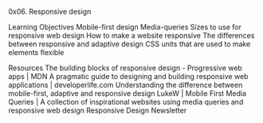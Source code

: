 0x06. Responsive design

Learning Objectives
Mobile-first design
Media-queries
Sizes to use for responsive web design
How to make a website responsive
The differences between responsive and adaptive design
CSS units that are used to make elements flexible

Resources
The building blocks of responsive design - Progressive web apps | MDN
A pragmatic guide to designing and building responsive web applications | developerlife.com
Understanding the difference between mobile-first, adaptive and responsive design
LukeW | Mobile First
Media Queries | A collection of inspirational websites using media queries and responsive web design
Responsive Design Newsletter